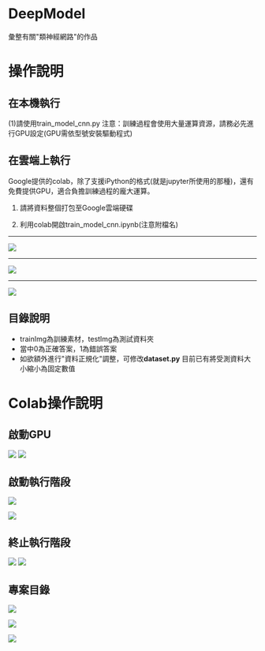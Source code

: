 # DeepModel
彙整有關"類神經網路"的作品

# 操作說明

## 在本機執行

(1)請使用train_model_cnn.py
注意：訓練過程會使用大量運算資源，請務必先進行GPU設定(GPU需依型號安裝驅動程式)

## 在雲端上執行
Google提供的colab，除了支援iPython的格式(就是jupyter所使用的那種)，還有免費提供GPU，適合負擔訓練過程的龐大運算。

1. 請將資料整個打包至Google雲端硬碟 

2. 利用colab開啟train_model_cnn.ipynb(注意附檔名)
---
![ ](/md_image/open1.PNG "圈起來的地方 給他點下去")

---

![ ](/md_image/open2.PNG "配合我精美的提示 給他操作")

---

![ ](/md_image/open3.PNG "大功告成")


## 目錄說明

- trainImg為訓練素材，testImg為測試資料夾 
- 當中0為正確答案，1為錯誤答案
- 如欲額外進行"資料正規化"調整，可修改**dataset.py**
目前已有將受測資料大小縮小為固定數值

# Colab操作說明

## 啟動GPU
![ ](/md_image/gpu1.PNG "")
![ ](/md_image/gpu2.PNG "")

## 啟動執行階段
![ ](/md_image/begin1.PNG "")

![ ](/md_image/begin2.PNG "")

## 終止執行階段
![ ](/md_image/end1.PNG "")
![ ](/md_image/end2.PNG "")

## 專案目錄
![ ](/md_image/dir1.PNG "")

![ ](/md_image/dir2.PNG "上傳壓縮檔")

![ ](/md_image/dir3.PNG "解壓縮後")
